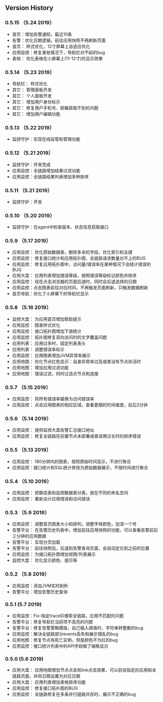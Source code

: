 ## Version History

### 0.5.15 （5.24 2019）
- 首页：增加告警通知，最近10条
- 告警：优化日期逻辑，前往应用快照不再刷新页面
- 首页： 样式优化，12寸屏幕上自适应优化
- 应用监控：修复某些情况下，导航栏对不起的bug
- 表格： 优化表格在小屏幕上(11-12寸)的显示效果

### 0.5.14 （5.23 2019）
- 导航栏： 样式优化
- 其它： 管理面板开发
- 其它： 个人面板开发
- 其它： 增加用户身份标示
- 其它： 修复用户手机号、邮箱获取不到的问题
- 其它： 增加用户编辑功能

### 0.5.13 （5.22 2019）
- 监控守护：实现在线监管和管理功能

### 0.5.12 （5.21 2019）
- 监控守护：开发完成
- 应用监控：全链路增加结果过滤功能
- 应用监控：全链路结果列表增加多种排序

### 0.5.11 （5.21 2019）
- 监控守护：开发

### 0.5.10 （5.20 2019）
- 监控守护：在agent中检查版本、状态信息获取接口

### 0.5.9 （5.17 2019）
- 应用监控： 优化原始数据表，删除多余的字段，优化索引和主键
- 应用监控： 修复接口统计和应用拓扑图、全链路请求数量对不上的BUG
- 应用监控： 修复应用拓扑图中，访问量/错误率在某种情况下会统计错误的BUG
- 应用大盘： 应用列表增加错误等级，按照错误等级标记颜色并排序
- 应用监控： 现在点击浏览器的页面后退时，同时会后退选择的日期
- 应用监控：点击图表前往对应时间，不再触发页面刷新，只触发数据刷新
- 首页导航：优化了小屏幕下的导航栏显示
### 0.5.8 （5.16 2019）
- 监控大盘： 为应用首页增加帮助提示
- 应用监控： 图表样式优化
- 应用监控： 接口拓扑图增加下游统计
- 应用监控： 拓扑图修复双向访问时的文字覆盖问题
- 应用列表： 应用过多时，固定列表表头
- 应用列表： 调整错误率标示
- 应用监控： 应用图表增加JVM异常率展示
- 应用地图： 优化节点红色显示：自身异常率过高或者没有节点存活时
- 应用地图： 增加应用过滤功能
- 应用地图： 错误过滤，同时过滤点节点和连接 

### 0.5.7 （5.15 2019）
- 应用监控： 将所有错误率替换为访问错误率
- 应用监控： 点击应用图表的相应区域，查看更细的时间维度，前后2分钟

### 0.5.6 （5.14 2019）
- 应用监控： 提供监控大盘告警汇总接口地址
- 应用监控： 修复全链路在前置节点未部署或者调用过长时的排序错误

### 0.5.5 （5.13 2019）
- 应用监控： 180分钟内的图表，按照原始时间显示，不进行聚合
- 应用监控：接口统计和SQL统计修改为原始数据展示，不按时间进行聚合

### 0.5.4 （5.10 2019）
- 应用监控： 把静态表和监控数据表分离，放在不同的命名空间
- 应用监控： 重新设计应用错误和访问错误

### 0.5.3 （5.9 2019）
- 应用监控： 调整首页图表大小和排列，调整字体颜色，加深一个号
- 告警平台： 在告警历史列表中，增加前往应用快照的功能，可以查看告警前后三分钟的应用数据
- 告警平台： 实现分页加载
- 告警平台： 前往快照后，后退到告警查询页面，会自动定位到之前的位置
- 应用监控： 为接口拓扑图增加视图/列表展示
- 监控大盘： 优化显示颜色、提示等

### 0.5.2 （5.8 2019）
- 应用监控：添加JVM实时剖析
- 告警平台：增加告警历史查询

### 0.5.1 (5.7 2019)
- 应用监控：Fix-指定traceID搜索全链路，应用不匹配的问题
- 告警平台：修复导航栏当前项不高亮的问题
- 告警平台：修复告警策略模版，自己输入阈值时，字符串转整数的bug
- 应用监控：解决全链路部分events丢失和展示错乱的bug
- 应用地图：修复节点有死亡实例，但是颜色不为红的bug
- 应用监控：接口统计列表中的API字段做了缩略显示

### 0.5.0 (5.6 2019)
- 应用大盘： 应用地图增加节点点击和link点击效果，可以前往指定的应用和全链路页面，并将日期设置为对应日期
- 应用大盘： 应用列表增加表格排序功能
- 应用监控： 修复接口拓扑图的BUG
- 应用监控： 全链路修复在多条并行链路共存时，展示不正确的bug






